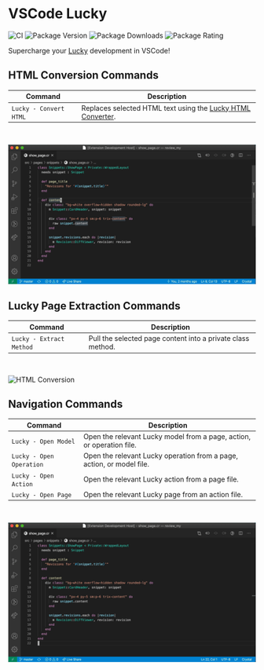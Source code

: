 # VSCode Lucky

![CI](https://github.com/stephendolan/vscode-lucky/workflows/CI/badge.svg)
![Package Version](https://vsmarketplacebadge.apphb.com/version-short/stephendolan.lucky.svg)
![Package Downloads](https://vsmarketplacebadge.apphb.com/installs/stephendolan.lucky.svg)
![Package Rating](https://vsmarketplacebadge.apphb.com/rating-star/stephendolan.lucky.svg)

Supercharge your [Lucky](https://luckyframework.org) development in VSCode!

## HTML Conversion Commands

| Command                | Description                                                                                    |
| ---------------------- | ---------------------------------------------------------------------------------------------- |
| `Lucky - Convert HTML` | Replaces selected HTML text using the [Lucky HTML Converter](https://luckyframework.org/html). |

<br/>

![HTML Conversion](images/html_conversion.gif)

## Lucky Page Extraction Commands

| Command                  | Description                                                 |
| ------------------------ | ----------------------------------------------------------- |
| `Lucky - Extract Method` | Pull the selected page content into a private class method. |

<br/>

![HTML Conversion](images/method_extraction.gif)

## Navigation Commands

| Command                  | Description                                                           |
| ------------------------ | --------------------------------------------------------------------- |
| `Lucky - Open Model`     | Open the relevant Lucky model from a page, action, or operation file. |
| `Lucky - Open Operation` | Open the relevant Lucky operation from a page, action, or model file. |
| `Lucky - Open Action`    | Open the relevant Lucky action from a page file.                      |
| `Lucky - Open Page`      | Open the relevant Lucky page from an action file.                     |

<br/>

![Navigation](images/navigation.gif)
